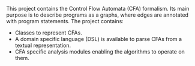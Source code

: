This project contains the Control Flow Automata (CFA) formalism. Its main purpose is to describe programs as a graphs, where edges are annotated with program statements. The project contains:

* Classes to represent CFAs.
* A domain specific language (DSL) is available to parse CFAs from a textual representation.
* CFA specific analysis modules enabling the algorithms to operate on them.